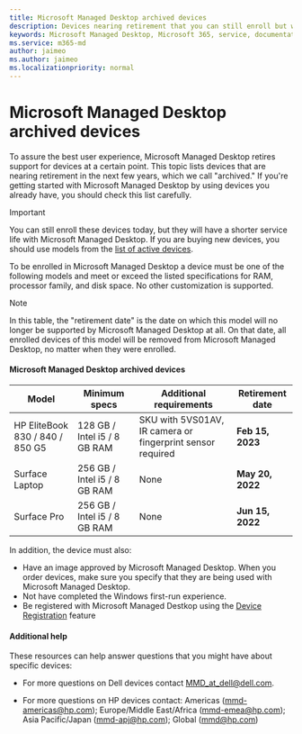 ```yaml
---
title: Microsoft Managed Desktop archived devices
description: Devices nearing retirement that you can still enroll but will have a shortened support life
keywords: Microsoft Managed Desktop, Microsoft 365, service, documentation
ms.service: m365-md
author: jaimeo
ms.author: jaimeo
ms.localizationpriority: normal
---
```


# Microsoft Managed Desktop archived devices

To assure the best user experience, Microsoft Managed Desktop retires support for devices at a certain point. This topic lists devices that are nearing retirement in the next few years, which we call "archived." If you're getting started with Microsoft Managed Desktop by using devices you already have, you should check this list carefully.

>[!IMPORTANT]
>You can still enroll these devices today, but they will have a shorter service life with Microsoft Managed Desktop. If you are buying new devices, you should use models from the [list of active devices](./device-list.md).

<!-- Microsoft 365 E5; Device as a Service -->
<!-- Split from device & technologies topic. Destination topic for aka.ms/device-list  -->
To be enrolled in Microsoft Managed Desktop a device must be one of the following models and meet or exceed the listed specifications for RAM, processor family, and disk space. No other customization is supported.



>[!NOTE]
>In this table, the "retirement date" is the date on which this model will no longer be supported by Microsoft Managed Desktop at all. On that date, all enrolled devices of this model will be removed from Microsoft Managed Desktop, no matter when they were enrolled.

#### Microsoft Managed Desktop archived devices

| Model  | Minimum specs  | Additional requirements  | Retirement date |
|---------|---------|---------|---------|
| HP EliteBook 830 / 840 / 850 G5| 128 GB / Intel i5 / 8 GB RAM | SKU with 5VS01AV, IR camera or fingerprint sensor required  | **Feb 15, 2023** |
|Surface Laptop| 256 GB / Intel i5 / 8 GB RAM | None | **May 20, 2022** |
|Surface Pro| 256 GB / Intel i5 / 8 GB RAM | None | **Jun 15, 2022** |


In addition, the device must also:

- Have an image approved by Microsoft Managed Desktop. When you order devices, make sure you specify that they are being used with Microsoft Managed Desktop.
- Not have completed the Windows first-run experience.
- Be registered with Microsoft Managed Destkop using the [Device Registration](https://aka.ms/mmddrhelp) feature

#### Additional help

These resources can help answer questions that you might have about specific devices:

- For more questions on Dell devices contact [MMD_at_dell@dell.com](mailto:MMD_at_dell@dell.com).

- For more questions on HP devices contact: Americas ([mmd-americas@hp.com](mailto:mmd-americas@hp.com)); Europe/Middle East/Africa ([mmd-emea@hp.com](mailto:mmd-emea@hp.com)); Asia Pacific/Japan ([mmd-apj@hp.com](mailto:mmd-apj@hp.com)); Global ([mmd@hp.com](mailto:mmd@hp.com))
